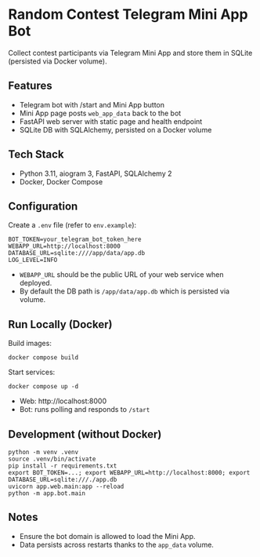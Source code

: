 # Random Contest Telegram Mini App Bot

Collect contest participants via Telegram Mini App and store them in SQLite (persisted via Docker volume).

## Features
- Telegram bot with /start and Mini App button
- Mini App page posts `web_app_data` back to the bot
- FastAPI web server with static page and health endpoint
- SQLite DB with SQLAlchemy, persisted on a Docker volume

## Tech Stack
- Python 3.11, aiogram 3, FastAPI, SQLAlchemy 2
- Docker, Docker Compose

## Configuration
Create a `.env` file (refer to `env.example`):

```
BOT_TOKEN=your_telegram_bot_token_here
WEBAPP_URL=http://localhost:8000
DATABASE_URL=sqlite:////app/data/app.db
LOG_LEVEL=INFO
```

- `WEBAPP_URL` should be the public URL of your web service when deployed.
- By default the DB path is `/app/data/app.db` which is persisted via volume.

## Run Locally (Docker)

Build images:

```
docker compose build
```

Start services:

```
docker compose up -d
```

- Web: http://localhost:8000
- Bot: runs polling and responds to `/start`

## Development (without Docker)

```
python -m venv .venv
source .venv/bin/activate
pip install -r requirements.txt
export BOT_TOKEN=...; export WEBAPP_URL=http://localhost:8000; export DATABASE_URL=sqlite:///./app.db
uvicorn app.web.main:app --reload
python -m app.bot.main
```

## Notes
- Ensure the bot domain is allowed to load the Mini App.
- Data persists across restarts thanks to the `app_data` volume. 